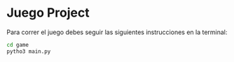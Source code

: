 # Juego Project

Para correr el juego debes seguir las siguientes instrucciones en la terminal: 

```sh
cd game
pytho3 main.py 
```
